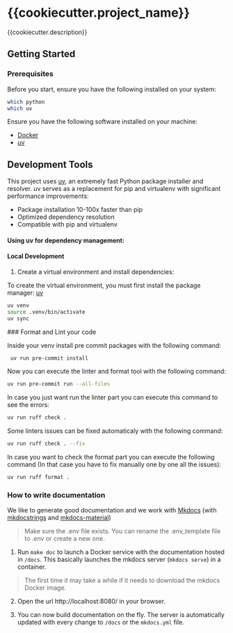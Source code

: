 # {{cookiecutter.project_name}}

{{cookiecutter.description}}

## Getting Started

### Prerequisites

Before you start, ensure you have the following installed on your system:

```bash
which python
which uv
```

Ensure you have the following software installed on your machine:
- [Docker](https://docs.docker.com/get-docker/)
- [uv](https://docs.astral.sh/uv/getting-started/installation/)

## Development Tools

This project uses [uv](https://docs.astral.sh/uv/), an extremely fast Python package installer and resolver. uv serves as a replacement for pip and virtualenv with significant performance improvements:

- Package installation 10-100x faster than pip
- Optimized dependency resolution
- Compatible with pip and virtualenv

#### Using uv for dependency management:

#### Local Development

1. Create a virtual environment and install dependencies:

To create the virtual environment, you must first install the package manager: [uv](https://docs.astral.sh/uv/getting-started/installation/)

```bash
uv venv
source .venv/bin/activate
uv sync
```

### Format and Lint your code

Inside your venv install pre commit packages with the following command:

```bash
 uv run pre-commit install
```

 Now you can execute the linter and format tool with the following command:
```bash
uv run pre-commit run --all-files
```

In case you just want run the linter part you can execute this command to see the errors:

```bash
uv run ruff check .
```

Some linters issues can be fixed automaticaly with the following command:

```bash
uv run ruff check . --fix
```

In case you want to check the format part you can execute the following command (In that case you have to fix manually one by one all the issues):

```bash
uv run ruff format .
```

### How to write documentation

We like to generate good documentation and we work with [Mkdocs](https://www.mkdocs.org/) (with [mkdocstrings](https://mkdocstrings.github.io/python/) and [mkdocs-material](https://squidfunk.github.io/mkdocs-material/))

> Make sure the .env file exists. You can rename the .env_template file to .env or create a new one.

1. Run `make doc` to launch a Docker service with the documentation hosted in `/docs`. This basically launches the mkdocs server (`mkdocs serve`) in a container.

> The first time it may take a while if it needs to download the mkdocs Docker image.

2. Open the url http://localhost:8080/ in your browser.

3. You can now build documentation on the fly. The server is automatically updated with every change to `/docs` or the `mkdocs.yml` file.